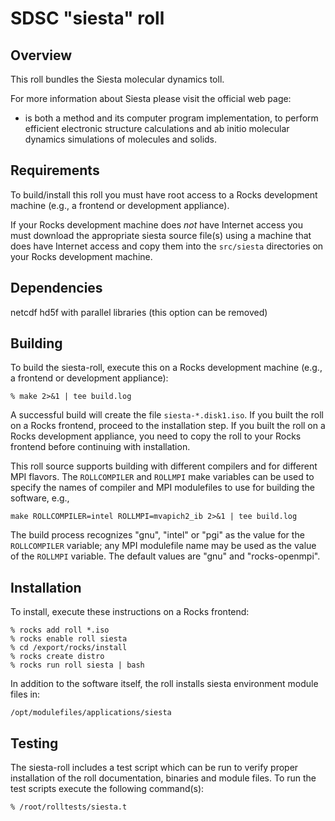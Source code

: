 # SDSC "siesta" roll

## Overview

This roll bundles the Siesta molecular dynamics toll.

For more information about Siesta please visit the official web page:

- <a href="www.icmab.es/siesta/‎" target="_blank"></a> is both a method and its computer program implementation, to perform efficient electronic structure
calculations and ab initio molecular dynamics simulations of molecules and
solids.


## Requirements

To build/install this roll you must have root access to a Rocks development
machine (e.g., a frontend or development appliance).

If your Rocks development machine does *not* have Internet access you must
download the appropriate siesta source file(s) using a machine that does
have Internet access and copy them into the `src/siesta` directories on your
Rocks development machine.


## Dependencies

netcdf
hd5f with parallel libraries (this option can be removed)


## Building

To build the siesta-roll, execute this on a Rocks development
machine (e.g., a frontend or development appliance):

```shell
% make 2>&1 | tee build.log
```

A successful build will create the file `siesta-*.disk1.iso`.  If you built the
roll on a Rocks frontend, proceed to the installation step. If you built the
roll on a Rocks development appliance, you need to copy the roll to your Rocks
frontend before continuing with installation.

This roll source supports building with different compilers and for different
MPI flavors.  The `ROLLCOMPILER` and `ROLLMPI` make variables can be used to
specify the names of compiler and MPI modulefiles to use for building the
software, e.g.,

```shell
make ROLLCOMPILER=intel ROLLMPI=mvapich2_ib 2>&1 | tee build.log
```

The build process recognizes "gnu", "intel" or "pgi" as the value for the
`ROLLCOMPILER` variable; any MPI modulefile name may be used as the value of
the `ROLLMPI` variable.  The default values are "gnu" and "rocks-openmpi".


## Installation

To install, execute these instructions on a Rocks frontend:

```shell
% rocks add roll *.iso
% rocks enable roll siesta
% cd /export/rocks/install
% rocks create distro
% rocks run roll siesta | bash
```

In addition to the software itself, the roll installs siesta environment
module files in:

```shell
/opt/modulefiles/applications/siesta
```


## Testing

The siesta-roll includes a test script which can be run to verify proper
installation of the roll documentation, binaries and module files. To
run the test scripts execute the following command(s):

```shell
% /root/rolltests/siesta.t 
```

